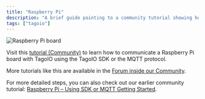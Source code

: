 ```yaml
---
title: "Raspberry Pi"
description: "A brief guide pointing to a community tutorial showing how to connect a Raspberry Pi to TagoIO using the TagoIO SDK or the MQTT protocol; also directs readers to additional tutorials in the TagoIO Community forum."
tags: ["tagoio"]
---
```

![Raspberry Pi board](/docs_imagem/tagoio/raspberry-pi-2.png)

Visit this [tutorial (Community)](https://community.tago.io/t/connecting-a-raspberry-pi-to-tagoio/1234) to learn how to communicate a Raspberry Pi board with TagoIO using the TagoIO SDK or the MQTT protocol.

More tutorials like this are available in the [Forum inside our Community](https://community.tago.io/).

For more detailed steps, you can also check out our earlier community tutorial: [Raspberry Pi – Using SDK or MQTT Getting Started](https://community.tago.io/t/raspberry-pi-tagoio-using-sdk-or-mqtt-getting-started/277).